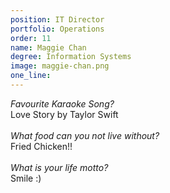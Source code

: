 ```yaml
---
position: IT Director
portfolio: Operations
order: 11
name: Maggie Chan
degree: Information Systems
image: maggie-chan.png
one_line:
---
```

*Favourite Karaoke Song?*
<br>
Love Story by Taylor Swift
<br><br>
*What food can you not live without?*
<br>
Fried Chicken!!
<br><br>
*What is your life motto?*
<br>
Smile :)